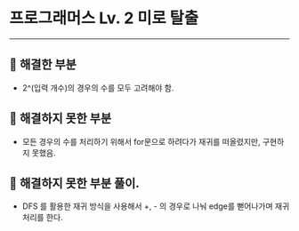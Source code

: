 # 프로그래머스 Lv. 2 미로 탈출
---------------
## 🎉 해결한 부분
- 2^(입력 개수)의 경우의 수를 모두 고려해야 함.

## 🎉 해결하지 못한 부분
- 모든 경우의 수를 처리하기 위해서 for문으로 하려다가 재귀를 떠올렸지만, 구현하지 못했음.

## 🎉 해결하지 못한 부분 풀이.
- DFS 를 활용한 재귀 방식을 사용해서 +, - 의 경우로 나눠 edge를 뻗어나가며 재귀 처리를 한다.